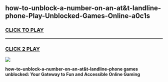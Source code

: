 
## how-to-unblock-a-number-on-an-at&t-landline-phone-Play-Unblocked-Games-Online-a0c1s
<h3>
<a href="https://premium76.site?title=how-to-unblock-a-number-on-an-at&t-landline-phone&ref=25A">CLICK TO PLAY</a></h3>
<hr>

<h3>
<a href="https://premium76.site?title=how-to-unblock-a-number-on-an-at&t-landline-phone&ref=25A">CLICK 2 PLAY</a>
  
</h3>

<a href="https://premium76.site?title=how-to-unblock-a-number-on-an-at&t-landline-phone&ref=25A"><img src="https://clearcache.store/games.png"></a>


**how-to-unblock-a-number-on-an-at&t-landline-phone games unblocked: Your Gateway to Fun and Accessible Online Gaming**
